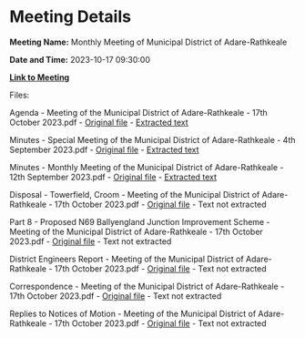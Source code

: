 # Meeting Details

**Meeting Name:** Monthly Meeting of Municipal District of Adare-Rathkeale

**Date and Time:** 2023-10-17 09:30:00

**[Link to Meeting](https://www.limerick.ie/council/whats-on/monthly-meeting-of-municipal-district-of-adare-rathkeale-95)**

Files: 

Agenda - Meeting of the Municipal District of Adare-Rathkeale - 17th October 2023.pdf - [Original file](https://www.limerick.ie/sites/default/files/media/documents/2023-10/00-Agenda-Meeting-of-the-Municipal-District-of-Adare-Rathkeale-17th-October-2023.pdf) - [Extracted text](./Agenda%20-%20Meeting%20of%20the%20Municipal%20District%20of%20Adare-Rathkeale%20-%2017th%20October%202023.md)

Minutes - Special Meeting of the Municipal District of Adare-Rathkeale - 4th September 2023.pdf - [Original file](https://www.limerick.ie/sites/default/files/media/documents/2023-10/01-a-Minutes-Special-Meeting-of-the-Municipal-District-of-Adare-Rathkeale-4th-September-2023.pdf) - [Extracted text](./Minutes%20-%20Special%20Meeting%20of%20the%20Municipal%20District%20of%20Adare-Rathkeale%20-%204th%20September%202023.md)

Minutes - Monthly Meeting of the Municipal District of Adare-Rathkeale - 12th September 2023.pdf - [Original file](https://www.limerick.ie/sites/default/files/media/documents/2023-10/01-b-Minutes-Monthly-Meeting-of-the-Municipal-District-of-Adare-Rathkeale-12th-September-2023.pdf) - [Extracted text](./Minutes%20-%20Monthly%20Meeting%20of%20the%20Municipal%20District%20of%20Adare-Rathkeale%20-%2012th%20September%202023.md)

Disposal - Towerfield, Croom - Meeting of the Municipal District of Adare-Rathkeale - 17th October 2023.pdf - [Original file](https://www.limerick.ie/sites/default/files/media/documents/2023-10/03-Disposal-Towerfield-Croom-Meeting-of-the-Municipal-District-of-Adare-Rathkeale-17th-October-2023.pdf) - Text not extracted

Part 8 - Proposed N69 Ballyengland Junction Improvement Scheme - Meeting of the Municipal District of Adare-Rathkeale - 17th October 2023.pdf - [Original file](https://www.limerick.ie/sites/default/files/media/documents/2023-10/04-Part-8-Proposed-N69-Ballyengland-Junction-Improvement-Scheme-Meeting-of-the-Municipal-District-of-Adare-Rathkeale-17th-October-2023.pdf) - Text not extracted

District Engineers Report - Meeting of the Municipal District of Adare-Rathkeale - 17th October 2023.pdf - [Original file](https://www.limerick.ie/sites/default/files/media/documents/2023-10/05-District-Engineers-Report-Meeting-of-the-Municipal-District-of-Adare-Rathkeale-17th-October-2023.pdf) - Text not extracted

Correspondence - Meeting of the Municipal District of Adare-Rathkeale - 17th October 2023.pdf - [Original file](https://www.limerick.ie/sites/default/files/media/documents/2023-10/10-Correspondence-Meeting-of-the-Municipal-District-of-Adare-Rathkeale-17th-October-2023.pdf) - Text not extracted

Replies to Notices of Motion - Meeting of the Municipal District of Adare-Rathkeale - 17th October 2023.pdf - [Original file](https://www.limerick.ie/sites/default/files/media/documents/2023-10/Replies-to-Notices-of-Motion-Meeting-of-the-Municipal-District-of-Adare-Rathkeale-17th-October-2023.pdf) - Text not extracted

